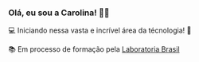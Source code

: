 ### Olá, eu sou a Carolina! 👋:rainbow:

:computer: Iniciando nessa vasta e incrível área da técnologia! :rocket:

:books: Em processo de formação pela [Laboratoria Brasil](https://www.laboratoria.la/br)

